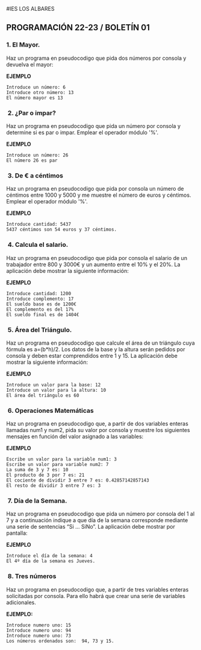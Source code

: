 #IES LOS ALBARES
## PROGRAMACIÓN 22-23 / BOLETÍN 01
### 1. El Mayor. 
Haz un programa en pseudocodigo que pida dos números por consola y devuelva el mayor: 

**EJEMPLO**

```
Introduce un número: 6
Introduce otro número: 13 
El número mayor es 13 
```

###  2. ¿Par o impar? 
Haz un programa en pseudocodigo que pida un número por consola y determine si es par o impar.
Emplear el operador módulo '%'. 

**EJEMPLO**

```
Introduce un número: 26
El número 26 es par 
```
 
###  3. De € a céntimos  
Haz un programa en pseudocodigo que pida por consola un número de céntimos entre 1000 y 5000 y me muestre el número de euros y céntimos. Emplear el operador módulo '%'. 


**EJEMPLO** 

```
Introduce cantidad: 5437 
5437 céntimos son 54 euros y 37 céntimos. 
```
 
###  4. Calcula el salario. 
Haz un programa en pseudocodigo que pida por consola el salario de un trabajador entre 800 y 3000€ y un aumento entre el 10% y el 20%. La aplicación debe mostrar la siguiente información: 

**EJEMPLO**
```
Introduce cantidad: 1200 
Introduce complemento: 17 
El sueldo base es de 1200€ 
El complemento es del 17% 
El sueldo final es de 1404€ 
```
 
###  5. Área del Triángulo. 
Haz un programa en pseudocodigo que calcule el área de un triángulo cuya fórmula es a=(b*h)/2. Los datos de la base y la altura serán pedidos por consola y deben estar comprendidos entre 1 y 15. La aplicación debe mostrar la siguiente información: 

**EJEMPLO**

```
Introduce un valor para la base: 12 
Introduce un valor para la altura: 10 
El área del triángulo es 60 
```
 
 
###  6. Operaciones Matemáticas  
Haz un programa en pseudocodigo  que, a partir de dos variables enteras llamadas num1 y num2, pida su valor por consola y muestre los siguientes mensajes en función del valor asignado a las variables:

**EJEMPLO** 

```
Escribe un valor para la variable num1: 3 
Escribe un valor para variable num2: 7 
La suma de 3 y 7 es: 10 
El producto de 3 por 7 es: 21 
El cociente de dividir 3 entre 7 es: 0.42857142857143 
El resto de dividir 3 entre 7 es: 3 
```
 
###  7. Día de la Semana. 
Haz un programa en pseudocodigo que pida un número por consola del 1 al 7 y a continuación indique a que día de la semana corresponde mediante una serie de sentencias “Si … SiNo”. La aplicación debe mostrar por pantalla:  

**EJEMPLO** 

```
Introduce el día de la semana: 4 
El 4º día de la semana es Jueves. 
```
 
###  8. Tres números  
Haz un programa en pseudocodigo que, a partir de tres variables enteras solicitadas por consola. Para ello habrá que crear una serie de variables adicionales.  
 

**EJEMPLO:**  

```
Introduce numero uno: 15 
Introduce numero uno: 94 
Introduce numero uno: 73 
Los números ordenados son:  94, 73 y 15. 
```